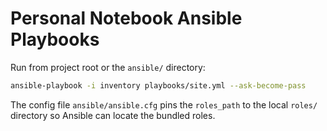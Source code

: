 # Personal Notebook Ansible Playbooks

Run from project root or the `ansible/` directory:

```bash
ansible-playbook -i inventory playbooks/site.yml --ask-become-pass
```

The config file `ansible/ansible.cfg` pins the `roles_path` to the local `roles/` directory so Ansible can locate the bundled roles.
